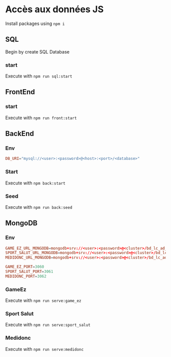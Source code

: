 # Accès aux données JS

Install packages using
`npm i`

## SQL

Begin by create SQL Database

### start

Execute with `npm run sql:start`

## FrontEnd

### start

Execute with `npm run front:start`

## BackEnd

### Env

```toml
DB_URI="mysql://<user>:<password>@<host>:<port>/<database>"
```

### Start

Execute with `npm back:start`

### Seed

Execute with `npm run back:seed`

## MongoDB

### Env

```toml
GAME_EZ_URL_MONGODB=mongodb+srv://<user>:<password>@<cluster>/bd_lc_ad_game_ez?retryWrites=true&w=majority
SPORT_SALUT_URL_MONGODB=mongodb+srv://<user>:<password>@<cluster>/bd_lc_ad_sport_salut?retryWrites=true&w=majority
MEDIDONC_URL_MONGODB=mongodb+srv://<user>:<password>@<cluster>/bd_lc_ad_medidonc?retryWrites=true&w=majority

GAME_EZ_PORT=3060
SPORT_SALUT_PORT=3061
MEDIDONC_PORT=3062
```

### GameEz

Execute with `npm run serve:game_ez`

### Sport Salut

Execute with `npm run serve:sport_salut`

### Medidonc

Execute with `npm run serve:medidonc`